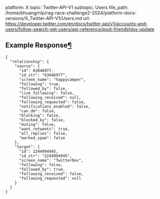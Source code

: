 platform: X
topic: Twitter-API-V1
subtopic: Users
file_path: /home/bhuang/nlp/rag-race-challenge2-2024/platform-docs-versions/X_Twitter-API-V1/Users.md
url: https://developer.twitter.com/en/docs/twitter-api/v1/accounts-and-users/follow-search-get-users/api-reference/post-friendships-update

## Example Response[¶](#example-response "Permalink to this headline")

    {
      "relationship": {
        "source": {
          "id": 63046977,
          "id_str": "63046977",
          "screen_name": "happycamper",
          "following": true,
          "followed_by": false,
          "live_following": false,
          "following_received": null,
          "following_requested": false,
          "notifications_enabled": false,
          "can_dm": false,
          "blocking": false,
          "blocked_by": false,
          "muting": false,
          "want_retweets": true,
          "all_replies": false,
          "marked_spam": false
        },
        "target": {
          "id": 2244994945,
          "id_str": "2244994945",
          "screen_name": "TwitterDev",
          "following": false,
          "followed_by": true,
          "following_received": false,
          "following_requested": null
        }
      }
    }